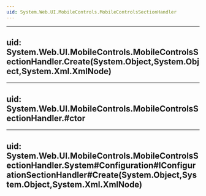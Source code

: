 ```yaml
---
uid: System.Web.UI.MobileControls.MobileControlsSectionHandler
---
```


---
uid: System.Web.UI.MobileControls.MobileControlsSectionHandler.Create(System.Object,System.Object,System.Xml.XmlNode)
---

---
uid: System.Web.UI.MobileControls.MobileControlsSectionHandler.#ctor
---

---
uid: System.Web.UI.MobileControls.MobileControlsSectionHandler.System#Configuration#IConfigurationSectionHandler#Create(System.Object,System.Object,System.Xml.XmlNode)
---
